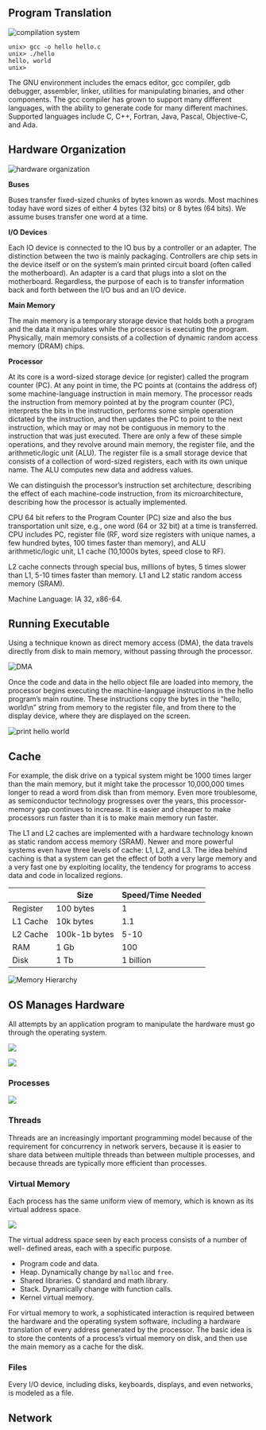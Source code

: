 ## Program Translation

![compilation system](compilation.system.png)

```shell
unix> gcc -o hello hello.c
unix> ./hello
hello, world
unix>
```
The GNU environment includes the emacs editor, gcc compiler, gdb debugger, assembler, linker, utilities for manipulating binaries, and other components. The gcc compiler has grown to support many different languages, with the ability to generate code for many different machines. Supported languages include C, C++, Fortran, Java, Pascal, Objective-C, and Ada.

## Hardware Organization

![hardware organization](hardware.organization.png)

**Buses**

Buses transfer fixed-sized chunks of bytes known as words. Most machines today have word sizes of either 4 bytes (32 bits) or 8 bytes (64 bits). We assume buses transfer one word at a time.

**I/O Devices**

Each IO device is connected to the IO bus by a controller or an adapter. The distinction between the two is mainly packaging. Controllers are chip sets in the device itself or on the system’s main printed circuit board (often called the motherboard). An adapter is a card that plugs into a slot on the motherboard. Regardless, the purpose of each is to transfer information back and forth between the I/O bus and an I/O device.

**Main Memory**

The main memory is a temporary storage device that holds both a program and the data it manipulates while the processor is executing the program. Physically, main memory consists of a collection of dynamic random access memory (DRAM) chips.

**Processor**

At its core is a word-sized storage device (or register) called the program counter (PC). At any point in time, the PC points at (contains the address of) some machine-language instruction in main memory. The processor reads the instruction from memory pointed at by the program counter (PC), interprets the bits in the instruction, performs some simple operation dictated by the instruction, and then updates the PC to point to the next instruction, which may or may not be contiguous in memory to the instruction that was just executed. There are only a few of these simple operations, and they revolve around main memory, the register file, and the arithmetic/logic unit (ALU). The register file is a small storage device that consists of a collection of word-sized registers, each with its own unique name. The ALU computes new data and address values.

We can distinguish the processor’s instruction set architecture, describing the effect of each machine-code instruction, from its microarchitecture, describing how the processor is actually implemented.

CPU 64 bit refers to the Program Counter (PC) size and also the bus transportation unit size, e.g., one word (64 or 32 bit) at a time is transferred. CPU includes PC, register file (RF, word size registers with unique names, a few hundred bytes, 100 times faster than memory), and ALU arithmetic/logic unit, L1 cache (10,1000s bytes, speed close to RF).

L2 cache connects through special bus, millions of bytes, 5 times slower than L1, 5-10 times faster than memory. L1 and L2 static random access memory (SRAM).

Machine Language: IA 32, x86-64.

## Running Executable

Using a technique known as direct memory access (DMA), the data travels directly from disk to main memory, without passing through the processor.

![DMA](dma.png)

Once the code and data in the hello object file are loaded into memory, the processor begins executing the machine-language instructions in the hello program’s main routine. These instructions copy the bytes in the “hello, world\n” string from memory to the register file, and from there to the display device, where they are displayed on the screen.

![print hello world](print.display.png)

## Cache

For example, the disk drive on a typical system might be 1000 times larger than the main memory, but it might take the processor 10,000,000 times longer to read a word from disk than from memory.  Even more troublesome, as semiconductor technology progresses over the years, this processor-memory gap continues to increase. It is easier and cheaper to make processors run faster than it is to make main memory run faster.

The L1 and L2 caches are implemented with a hardware technology known as static random access memory (SRAM). Newer and more powerful systems even have three levels of cache: L1, L2, and L3. The idea behind caching is that a system can get the effect of both a very large memory and a very fast one by exploiting locality, the tendency for programs to access data and code in localized regions.

||Size|Speed/Time Needed|
|-|-|-|
|Register|100 bytes|1|
|L1 Cache|10k bytes|1.1|
|L2 Cache|100k-1b bytes|5-10|
|RAM|1 Gb|100|
|Disk|1 Tb|1 billion|

![Memory Hierarchy](memory.hierarchy.png)

## OS Manages Hardware

All attempts by an application program to manipulate the hardware must go through the operating system.

![](computer.layered.view.png)

![](abstraction.png)

### Processes

![](context.switch.png)

### Threads

Threads are an increasingly important programming model because of the requirement for concurrency in network servers, because it is easier to share data between multiple threads than between multiple processes, and because threads are typically more efficient than processes.

### Virtual Memory

Each process has the same uniform view of memory, which is known as its virtual address space.

![](virtual.address.space.png)

The virtual address space seen by each process consists of a number of well- defined areas, each with a specific purpose.

- Program code and data.
- Heap. Dynamically change by `malloc` and `free`.
- Shared libraries. C standard and math library.
- Stack. Dynamically change with function calls.
- Kernel virtual memory.

For virtual memory to work, a sophisticated interaction is required between the hardware and the operating system software, including a hardware translation of every address generated by the processor. The basic idea is to store the contents of a process’s virtual memory on disk, and then use the main memory as a cache for the disk.

### Files

Every I/O device, including disks, keyboards, displays, and even networks, is modeled as a file.

## Network
